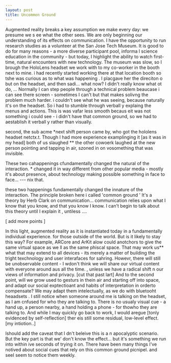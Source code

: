 ```yaml
---
layout: post
title: Uncommon Ground
---
```

Augmented reality breaks a key assumption we make every day: we presume we s    ee what the other sees.
We are only beginning our understanding of its effects on communication.
I have the opportunity to run research studies as a volunteer at the San Jose Tech Museum.
It is good to do for many reasons - a more diverse participant pool, informa    l science education in the community - but today, I highlight the ability to     watch first-time, natural encounters with new technology. 
The museum was slow, so I brough the HoloLens headset we work with to my co-worker in the booth next to mine.
i had recently started working there at that location booth so tshe was curious as to what was happening .
I placgave her the direciton o but on the headset, and then sadi... what now?
I didn't really know what ot do, ... Normally I can step people through a technical problem beaucase i can see there screen - sometimes I can't but that makes solivng the problem much harder.
i couldn't see what he was seeing, because naturally it's on the headset. So i had to stumble through verball y explaing the menus and actions. This is was vafar less smooth becaus eit was not something i could see - i didn't have that common ground, so we had to aestablish it verball y rather than visually.

second, the sub acme *next shift person came by, who got the hololens headset netctx.t. Though I had more experience examplinging it [as it was in my head] both of us slaughed ** the other cowoerk laughed at the new person pointing and tapping in air, szoned in on vosomething that was invisible. 

These two cahappenings cfundamentally changed the natural of the interaction. * changed it in way different from other popular media - mostly it's about presence, about technology making possible something in face to face... --- nix that.

these two happenings fundamentally changed the innature of the interaction. The principle broken here i called 'common ground ' It's a theory by Herb Clark on communication... communication relies upon what I know that you know, and that you know I know. I can't begin to talk about this theory until I explain it , untiless ....

[ add more points ]

In this light, augmented reality as it is instantiated today in a fundamentally individual experience. for those outside of the world. But is it likely to stay this way? For example, ARCore and ArKit alow could anotchors to give the same virtual space as we ll as the same phiscal space. That may work us** what that may extend to all devices - its merely a matter of building the tright texchnology and user interafaces for sahring. Howevr, there will still be unobservable content - I wdon't think we will share our virtual content with everyone around aus all the time. , unless we have a radical shift n our views of information and privacy. [cut that past lart] And to the second point, will we grow used to gesturs in thein air and starting off into space, and adapt our social exptectioant and habits of interpretation in orderto compensate? We may adapt them intelectually, as we do with bluetooht heaadsets . I still notice when someone around me is talking on the headset, as I am cnfused for who they are talking to. There is no usualy visual cue - a hand up, a person nearby, a hand holding a phone - for thowho they are talking to. And while I may quickly go back to work, I would aregue [tonly evidenced by self-reflection] ther eis still some residual, low-level effect. [my intiotion..]

Ishould add the caveat that I dn't beleive this is a n apocalyptic scenario. But the key part is that we' don't know the effect... but it's something we run into within ive seconds of trying it on. There have been many things I've notived about social cues that rely on this common ground picnipel. and seeI seem to notice them weekly.

